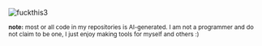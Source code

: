 ![fuckthis3](https://github.com/user-attachments/assets/4123eefc-7cee-4cbe-a33f-f4d4f863cb7c)

<sub><b>note:</b> most or all code in my repositories is AI-generated. I am not a programmer and do not claim to be one, I just enjoy making tools for myself and others :)</sub>
